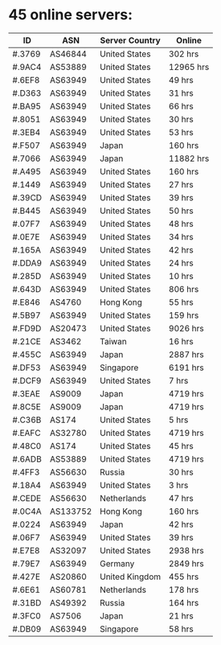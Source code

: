 # 45 online servers:

| ID | ASN | Server Country | Online |
| ------ | ------ | ------ | ------ |
| #.3769 | AS46844 | United States | 302 hrs |
| #.9AC4 | AS53889 | United States | 12965 hrs |
| #.6EF8 | AS63949 | United States | 49 hrs |
| #.D363 | AS63949 | United States | 31 hrs |
| #.BA95 | AS63949 | United States | 66 hrs |
| #.8051 | AS63949 | United States | 30 hrs |
| #.3EB4 | AS63949 | United States | 53 hrs |
| #.F507 | AS63949 | Japan | 160 hrs |
| #.7066 | AS63949 | Japan | 11882 hrs |
| #.A495 | AS63949 | United States | 160 hrs |
| #.1449 | AS63949 | United States | 27 hrs |
| #.39CD | AS63949 | United States | 39 hrs |
| #.B445 | AS63949 | United States | 50 hrs |
| #.07F7 | AS63949 | United States | 48 hrs |
| #.0E7E | AS63949 | United States | 34 hrs |
| #.165A | AS63949 | United States | 42 hrs |
| #.DDA9 | AS63949 | United States | 24 hrs |
| #.285D | AS63949 | United States | 10 hrs |
| #.643D | AS63949 | United States | 806 hrs |
| #.E846 | AS4760 | Hong Kong | 55 hrs |
| #.5B97 | AS63949 | United States | 159 hrs |
| #.FD9D | AS20473 | United States | 9026 hrs |
| #.21CE | AS3462 | Taiwan | 16 hrs |
| #.455C | AS63949 | Japan | 2887 hrs |
| #.DF53 | AS63949 | Singapore | 6191 hrs |
| #.DCF9 | AS63949 | United States | 7 hrs |
| #.3EAE | AS9009 | Japan | 4719 hrs |
| #.8C5E | AS9009 | Japan | 4719 hrs |
| #.C36B | AS174 | United States | 5 hrs |
| #.EAFC | AS32780 | United States | 4719 hrs |
| #.48C0 | AS174 | United States | 45 hrs |
| #.6ADB | AS53889 | United States | 4719 hrs |
| #.4FF3 | AS56630 | Russia | 30 hrs |
| #.18A4 | AS63949 | United States | 3 hrs |
| #.CEDE | AS56630 | Netherlands | 47 hrs |
| #.0C4A | AS133752 | Hong Kong | 160 hrs |
| #.0224 | AS63949 | Japan | 42 hrs |
| #.06F7 | AS63949 | United States | 39 hrs |
| #.E7E8 | AS32097 | United States | 2938 hrs |
| #.79E7 | AS63949 | Germany | 2849 hrs |
| #.427E | AS20860 | United Kingdom | 455 hrs |
| #.6E61 | AS60781 | Netherlands | 178 hrs |
| #.31BD | AS49392 | Russia | 164 hrs |
| #.3FC0 | AS7506 | Japan | 21 hrs |
| #.DB09 | AS63949 | Singapore | 58 hrs |

